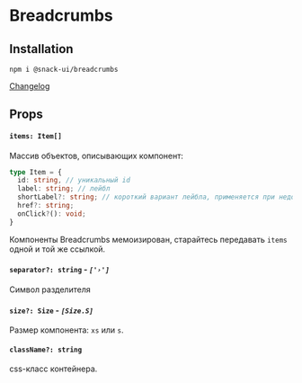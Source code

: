 # Breadcrumbs

## Installation
`npm i @snack-ui/breadcrumbs`

[Changelog](./CHANGELOG.md)


## Props

#### **`items: Item[]`**
Массив объектов, описывающих компонент:
```ts
type Item = {
  id: string, // уникальный id
  label: string; // лейбл
  shortLabel?: string; // короткий вариант лейбла, применяется при недостаточном пространстве
  href?: string;
  onClick?(): void;
}
```
Компоненты Breadcrumbs мемоизирован, старайтесь передавать `items` одной и той же ссылкой.

#### **`separator?: string`** - *`['›']`*
Символ разделителя

#### **`size?: Size`** - *`[Size.S]`*
Размер компонента: `xs` или `s`.

#### **`className?: string`**
css-класс контейнера.
